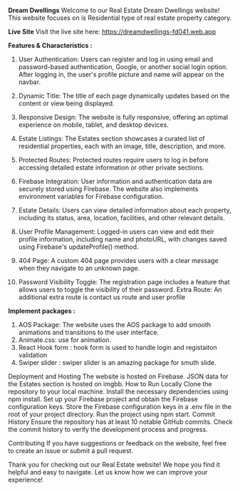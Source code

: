 **Dream Dwellings**
Welcome to our Real Estate Dream Dwellings website! This website focuses on is Residential type of real estate property category.

**Live Site**
Visit the live site here: https://dreamdwellings-fd041.web.app

**Features & Characteristics :**
1. User Authentication: Users can register and log in using email and password-based authentication, Google, or another social login option. After logging in, the user's profile picture and name will appear on the navbar.

2. Dynamic Title: The title of each page dynamically updates based on the content or view being displayed.

3. Responsive Design: The website is fully responsive, offering an optimal experience on mobile, tablet, and desktop devices.

4. Estate Listings: The Estates section showcases a curated list of residential properties, each with an image, title, description, and more.

5. Protected Routes: Protected routes require users to log in before accessing detailed estate information or other private sections.

6. Firebase Integration: User information and authentication data are securely stored using Firebase. The website also implements environment variables for Firebase configuration.

7. Estate Details: Users can view detailed information about each property, including its status, area, location, facilities, and other relevant details.

8. User Profile Management: Logged-in users can view and edit their profile information, including name and photoURL, with changes saved using Firebase's updateProfile() method.

9. 404 Page: A custom 404 page provides users with a clear message when they navigate to an unknown page.

10. Password Visibility Toggle: The registration page includes a feature that allows users to toggle the visibility of their password.
Extra Route: An additional extra route is contact us route and user profile

**Implement packages :**

 1. AOS Package: The website uses the AOS package to add smooth animations and transitions to the user interface.
 2. Animate.css: use for animation.
 3. React Hook form : hook form is used to handle login and registaiton validation
 4. Swiper slider : swiper slider is an amazing package for smuth slide.

Deployment and Hosting
The website is hosted on Firebase.
JSON data for the Estates section is hosted on imgbb.
How to Run Locally
Clone the repository to your local machine.
Install the necessary dependencies using npm install.
Set up your Firebase project and obtain the Firebase configuration keys.
Store the Firebase configuration keys in a .env file in the root of your project directory.
Run the project using npm start.
Commit History
Ensure the repository has at least 10 notable GitHub commits. Check the commit history to verify the development process and progress.

Contributing
If you have suggestions or feedback on the website, feel free to create an issue or submit a pull request.

Thank you for checking out our Real Estate website! We hope you find it helpful and easy to navigate. Let us know how we can improve your experience!
